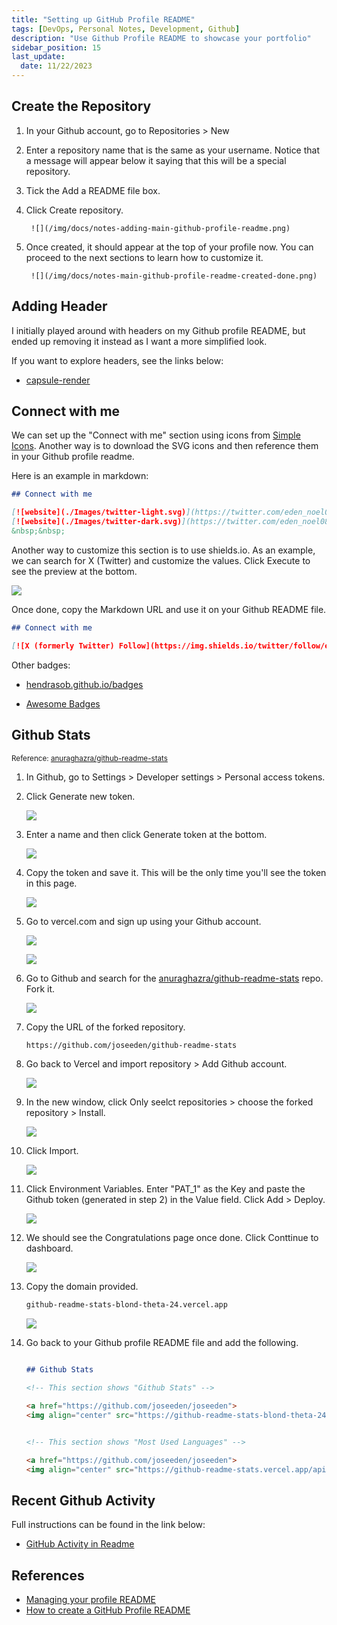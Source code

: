 ```yaml
---
title: "Setting up GitHub Profile README"
tags: [DevOps, Personal Notes, Development, Github]
description: "Use Github Profile README to showcase your portfolio"
sidebar_position: 15
last_update:
  date: 11/22/2023
---
```



## Create the Repository 

1. In your Github account, go to Repositories > New 
2. Enter a repository name that is the same as your username. Notice that a message will appear below it saying that this will be a special repository.
3. Tick the Add a README file box.
4. Click Create repository.


        ![](/img/docs/notes-adding-main-github-profile-readme.png)


5. Once created, it should appear at the top of your profile now. You can proceed to the next sections to learn how to customize it.


        ![](/img/docs/notes-main-github-profile-readme-created-done.png)


## Adding Header 

I initially played around with headers on my Github profile README, but ended up removing it instead as I want a more simplified look. 

If you want to explore headers, see the links below:

- [capsule-render](https://github.com/kyechan99/capsule-render?tab=readme-ov-file#soft)

## Connect with me 

We can set up the "Connect with me" section using icons from [Simple Icons](https://simpleicons.org/). Another way is to download the SVG icons and then reference them in your Github profile readme.

Here is an example in markdown:

```markdown
## Connect with me

[![website](./Images/twitter-light.svg)](https://twitter.com/eden_noel08#gh-light-mode-only)
[![website](./Images/twitter-dark.svg)](https://twitter.com/eden_noel08#gh-dark-mode-only)
&nbsp;&nbsp;

```

Another way to customize this section is to use shields.io.
As an example, we can search for X (Twitter) and customize the values. Click Execute to see the preview at the bottom. 

![](/img/docs/notes-adding-twitter-x-icons-using-shieldsio.png)

Once done, copy the Markdown URL and use it on your Github README file.

```markdown
## Connect with me

[![X (formerly Twitter) Follow](https://img.shields.io/twitter/follow/eden_noel08?style=for-the-badge&logo=twitter&label=Twitter&labelColor=f3f7fa&color=1D9BF0)][twitter]
```

Other badges:

- [hendrasob.github.io/badges](https://hendrasob.github.io/badges/#social-)

- [Awesome Badges](https://dev.to/envoy_/150-badges-for-github-pnk)


## Github Stats 

<small>Reference: [anuraghazra/github-readme-stats](https://github.com/anuraghazra/github-readme-stats)</small>

1. In Github, go to Settings > Developer settings > Personal access tokens.

2. Click Generate new token.

    ![](/img/docs/notes-github-generate-new-token-now.png)

3. Enter a name and then click Generate token at the bottom. 

    ![](/img/docs/notes-genrate-tolen-enter-name.png)

4. Copy the token and save it. This will be the only time you'll see the token in this page.

    ![](/img/docs/notes-gen-token-saved.png)

5. Go to vercel.com and sign up using your Github account. 

    ![](/img/docs/notes-sign-up-vercel.png)

    ![](/img/docs/notes-sign-up-vercel-using-github-go.png)


6. Go to Github and search for the [anuraghazra/github-readme-stats](https://github.com/anuraghazra/github-readme-stats) repo. Fork it. 

    ![](/img/docs/notes-goto-github-repo-and-fork-repo.png)

7. Copy the URL of the forked repository.

    ```bash
    https://github.com/joseeden/github-readme-stats 
    ```

8. Go back to Vercel and import repository > Add Github account.

    ![](/img/docs/notes-import-git-repo.png)

9. In the new window, click Only seelct repositories > choose the forked repository > Install.

    ![](/img/docs/instal-vercel-on-selected-repo-only-specfically-readme-stats-repo.png)

10. Click Import.

    ![](/img/docs/notes-click-import-in-vecelll.png)

11. Click Environment Variables. Enter "PAT_1" as the Key and paste the Github token (generated in step 2) in the Value field. Click Add > Deploy.

    ![](/img/docs/notes-add-vercel-token-as-env-varr.png)

12. We should see the Congratulations page once done. Click Conttinue to dashboard.

    ![](/img/docs/notes-deployed-vecel-congratulations.png)

13. Copy the domain provided.

    ```bash
    github-readme-stats-blond-theta-24.vercel.app
    ```
    ![](/img/docs/notes-copy-domain-provided-by-vercelll.png)

14. Go back to your Github profile README file and add the following. 

    ```markdown

    ## Github Stats 

    <!-- This section shows "Github Stats" -->

    <a href="https://github.com/joseeden/joseeden">
    <img align="center" src="https://github-readme-stats-blond-theta-24.vercel.app/api?username=joseeden&show_icons=true&count_private=true&theme=radical&hide_border=true&bg_color=f3f7fa&text_color=000000&title_color=012e95&icon_color=012e95&border_color=012e95&card_width=400&line_height=25"/>


    <!-- This section shows "Most Used Languages" -->

    <a href="https://github.com/joseeden/joseeden">
    <img align="center" src="https://github-readme-stats.vercel.app/api/top-langs/?username=joseeden&hide=java,html&theme=radical&layout=compact&langs_count=8&hide_border=true&bg_color=f3f7fa&text_color=000000&title_color=012e95&icon_color=012e95&border_color=012e95&card_width=400&line_height=25"/>

    ```




## Recent Github Activity

Full instructions can be found in the link below:

- [GitHub Activity in Readme](https://github.com/marketplace/actions/github-activity-readme)

## References

- [Managing your profile README](https://docs.github.com/en/account-and-profile/setting-up-and-managing-your-github-profile/customizing-your-profile/managing-your-profile-readme)
- [How to create a GitHub Profile README](https://dev.to/github/how-to-create-a-github-profile-readme-jha)
